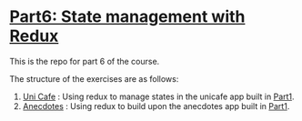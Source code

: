 # [Part6: State management with Redux](https://fullstackopen.com/en/part6)

This is the repo for part 6 of the course.

The structure of the exercises are as follows:

1. [Uni Cafe](./unicafe/) : Using redux to manage states in the unicafe app built in [Part1](../Part1/unicafe/).
2. [Anecdotes](./anecdotes/) : Using redux to build upon the anecdotes app built in [Part1](../Part1/anecdotes/).
